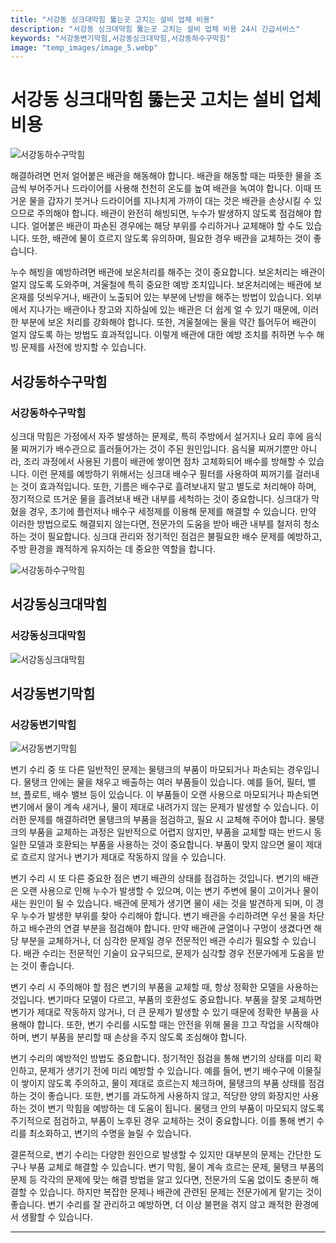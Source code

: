 ```yaml
---
title: "서강동 싱크대막힘 뚫는곳 고치는 설비 업체 비용"
description: "서강동 싱크대막힘 뚫는곳 고치는 설비 업체 비용 24시 긴급서비스"
keywords: "서강동변기막힘,서강동싱크대막힘,서강동하수구막힘"
image: "temp_images/image_5.webp"
---
```


# 서강동 싱크대막힘 뚫는곳 고치는 설비 업체 비용

![서강동하수구막힘](temp_images/image_2.webp) 

해결하려면 먼저 얼어붙은 배관을 해동해야 합니다. 배관을 해동할 때는 따뜻한 물을 조금씩 부어주거나 드라이어를 사용해 천천히 온도를 높여 배관을 녹여야 합니다. 이때 뜨거운 물을 갑자기 붓거나 드라이어를 지나치게 가까이 대는 것은 배관을 손상시킬 수 있으므로 주의해야 합니다. 배관이 완전히 해빙되면, 누수가 발생하지 않도록 점검해야 합니다. 얼어붙은 배관이 파손된 경우에는 해당 부위를 수리하거나 교체해야 할 수도 있습니다. 또한, 배관에 물이 흐르지 않도록 유의하며, 필요한 경우 배관을 교체하는 것이 좋습니다.

누수 해빙을 예방하려면 배관에 보온처리를 해주는 것이 중요합니다. 보온처리는 배관이 얼지 않도록 도와주며, 겨울철에 특히 중요한 예방 조치입니다. 보온처리에는 배관에 보온재를 덧씌우거나, 배관이 노출되어 있는 부분에 난방을 해주는 방법이 있습니다. 외부에서 지나가는 배관이나 창고와 지하실에 있는 배관은 더 쉽게 얼 수 있기 때문에, 이러한 부분에 보온 처리를 강화해야 합니다. 또한, 겨울철에는 물을 약간 틀어두어 배관이 얼지 않도록 하는 방법도 효과적입니다. 이렇게 배관에 대한 예방 조치를 취하면 누수 해빙 문제를 사전에 방지할 수 있습니다.


## 서강동하수구막힘

### 서강동하수구막힘

싱크대 막힘은 가정에서 자주 발생하는 문제로, 특히 주방에서 설거지나 요리 후에 음식물 찌꺼기가 배수관으로 흘러들어가는 것이 주된 원인입니다. 음식물 찌꺼기뿐만 아니라, 조리 과정에서 사용된 기름이 배관에 쌓이면 점차 고체화되어 배수를 방해할 수 있습니다. 이런 문제를 예방하기 위해서는 싱크대 배수구 필터를 사용하여 찌꺼기를 걸러내는 것이 효과적입니다. 또한, 기름은 배수구로 흘려보내지 말고 별도로 처리해야 하며, 정기적으로 뜨거운 물을 흘려보내 배관 내부를 세척하는 것이 중요합니다. 싱크대가 막혔을 경우, 초기에 플런저나 배수구 세정제를 이용해 문제를 해결할 수 있습니다. 만약 이러한 방법으로도 해결되지 않는다면, 전문가의 도움을 받아 배관 내부를 철저히 청소하는 것이 필요합니다. 싱크대 관리와 정기적인 점검은 불필요한 배수 문제를 예방하고, 주방 환경을 쾌적하게 유지하는 데 중요한 역할을 합니다.


![서강동하수구막힘](temp_images/image_6.webp) 



## 서강동싱크대막힘

### 서강동싱크대막힘

![서강동싱크대막힘](temp_images/image_9.webp) 



## 서강동변기막힘

### 서강동변기막힘

![서강동변기막힘](temp_images/image_1.webp) 

  변기 수리 중 또 다른 일반적인 문제는 물탱크의 부품이 마모되거나 파손되는 경우입니다. 물탱크 안에는 물을 채우고 배출하는 여러 부품들이 있습니다. 예를 들어, 필터, 밸브, 플로트, 배수 밸브 등이 있습니다. 이 부품들이 오랜 사용으로 마모되거나 파손되면 변기에서 물이 계속 새거나, 물이 제대로 내려가지 않는 문제가 발생할 수 있습니다. 이러한 문제를 해결하려면 물탱크의 부품을 점검하고, 필요 시 교체해 주어야 합니다. 물탱크의 부품을 교체하는 과정은 일반적으로 어렵지 않지만, 부품을 교체할 때는 반드시 동일한 모델과 호환되는 부품을 사용하는 것이 중요합니다. 부품이 맞지 않으면 물이 제대로 흐르지 않거나 변기가 제대로 작동하지 않을 수 있습니다.

변기 수리 시 또 다른 중요한 점은 변기 배관의 상태를 점검하는 것입니다. 변기의 배관은 오랜 사용으로 인해 누수가 발생할 수 있으며, 이는 변기 주변에 물이 고이거나 물이 새는 원인이 될 수 있습니다. 배관에 문제가 생기면 물이 새는 것을 발견하게 되며, 이 경우 누수가 발생한 부위를 찾아 수리해야 합니다. 변기 배관을 수리하려면 우선 물을 차단하고 배수관의 연결 부분을 점검해야 합니다. 만약 배관에 균열이나 구멍이 생겼다면 해당 부분을 교체하거나, 더 심각한 문제일 경우 전문적인 배관 수리가 필요할 수 있습니다. 배관 수리는 전문적인 기술이 요구되므로, 문제가 심각할 경우 전문가에게 도움을 받는 것이 좋습니다.

변기 수리 시 주의해야 할 점은 변기의 부품을 교체할 때, 항상 정확한 모델을 사용하는 것입니다. 변기마다 모델이 다르고, 부품의 호환성도 중요합니다. 부품을 잘못 교체하면 변기가 제대로 작동하지 않거나, 더 큰 문제가 발생할 수 있기 때문에 정확한 부품을 사용해야 합니다. 또한, 변기 수리를 시도할 때는 안전을 위해 물을 끄고 작업을 시작해야 하며, 변기 부품을 분리할 때 손상을 주지 않도록 조심해야 합니다.

변기 수리의 예방적인 방법도 중요합니다. 정기적인 점검을 통해 변기의 상태를 미리 확인하고, 문제가 생기기 전에 미리 예방할 수 있습니다. 예를 들어, 변기 배수구에 이물질이 쌓이지 않도록 주의하고, 물이 제대로 흐르는지 체크하며, 물탱크의 부품 상태를 점검하는 것이 좋습니다. 또한, 변기를 과도하게 사용하지 않고, 적당한 양의 화장지만 사용하는 것이 변기 막힘을 예방하는 데 도움이 됩니다. 물탱크 안의 부품이 마모되지 않도록 주기적으로 점검하고, 부품이 노후된 경우 교체하는 것이 중요합니다. 이를 통해 변기 수리를 최소화하고, 변기의 수명을 늘릴 수 있습니다.

결론적으로, 변기 수리는 다양한 원인으로 발생할 수 있지만 대부분의 문제는 간단한 도구나 부품 교체로 해결할 수 있습니다. 변기 막힘, 물이 계속 흐르는 문제, 물탱크 부품의 문제 등 각각의 문제에 맞는 해결 방법을 알고 있다면, 전문가의 도움 없이도 충분히 해결할 수 있습니다. 하지만 복잡한 문제나 배관에 관련된 문제는 전문가에게 맡기는 것이 좋습니다. 변기 수리를 잘 관리하고 예방하면, 더 이상 불편을 겪지 않고 쾌적한 환경에서 생활할 수 있습니다.

---


